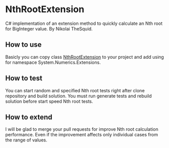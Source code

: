 # NthRootExtension
C# implementation of an extension method to quickly calculate an Nth root for BigInteger value. By Nikolai TheSquid.

## How to use
Basicly you can copy class [NthRootExtension](System.Numerics.Extensions/NthRootExtension.cs) to your project and add using for namespace System.Numerics.Extensions.

## How to test
You can start random and specified Nth root tests right after clone repository and build solution. You must run generate tests and rebuild solution before start speed Nth root tests.

## How to extend
I will be glad to merge your pull requests for improve Nth root calculation performance. Even if the improvement affects only individual cases from the range of values.